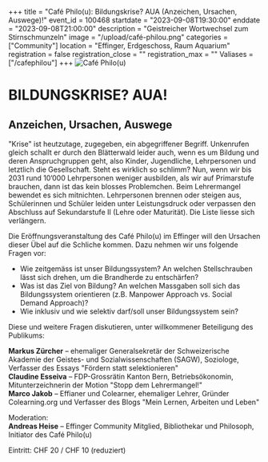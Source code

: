 +++
title = "Café Philo(u): Bildungskrise? AUA (Anzeichen, Ursachen, Auswege)!"
event_id = 100468
startdate = "2023-09-08T19:30:00"
enddate = "2023-09-08T21:00:00"
description = "Geistreicher Wortwechsel zum Stirnschmunzeln"
image = "/upload/café-philou.png"
categories = ["Community"]
location = "Effinger, Erdgeschoss, Raum Aquarium"
registration = false
registration_close = ""
registration_max = ""
Valiases = ["/cafephilou"]
+++
![Café Philo(u)](/upload/café-philou.png)

# BILDUNGSKRISE? AUA!
## Anzeichen, Ursachen, Auswege

"Krise" ist heutzutage, zugegeben, ein abgegriffener Begriff. Unkenrufen gleich schallt er durch den Blätterwald leider auch, wenn es um Bildung und deren Anspruchgruppen geht, also Kinder, Jugendliche, Lehrpersonen und letztlich die Gesellschaft. Steht es wirklich so schlimm? Nun, wenn wir bis 2031 rund 10’000 Lehrpersonen weniger ausbilden, als wir auf Primarstufe brauchen, dann ist das kein blosses Problemchen. Beim Lehrermangel bewendet es sich mitnichten. Lehrpersonen brennen oder steigen aus, Schülerinnen und Schüler leiden unter Leistungsdruck oder verpassen den Abschluss auf Sekundarstufe II (Lehre oder Maturität). Die Liste liesse sich verlängern.

Die Eröffnungsveranstaltung des Café Philo(u) im Effinger will den Ursachen dieser Übel auf die Schliche kommen. Dazu nehmen wir uns folgende Fragen vor:
  
- Wie zeitgemäss ist unser Bildungssystem? An welchen Stellschrauben lässt sich drehen, um die Brandherde zu entschärfen?
- Was ist das Ziel von Bildung? An welchen Massgaben soll sich das Bildungssystem orientieren (z.B. Manpower Approach vs. Social Demand Approach)?
- Wie inklusiv und wie selektiv darf/soll unser Bildungssystem sein?

Diese und weitere Fragen diskutieren, unter willkommener Beteiligung des Publikums:

**Markus Zürcher** – ehemaliger Generalsekretär der Schweizerische Akademie der Geistes- und Sozialwissenschaften (SAGW), Soziologe, Verfasser des Essays "Fördern statt selektionieren"<br />
**Claudine Esseiva** – FDP-Grossrätin Kanton Bern, Betriebsökonomin, Mitunterzeichnerin der Motion "Stopp dem Lehrermangel!"<br />
**Marco Jakob** – Effianer und Colearner, ehemaliger Lehrer, Gründer Colearning.org und Verfasser des Blogs "Mein Lernen, Arbeiten und Leben"

Moderation:<br/>
**Andreas Heise** – Effinger Community Mitglied, Bibliothekar und Philosoph, Initiator des Café&nbsp;Philo(u)

Eintritt: CHF 20 / CHF 10 (reduziert)
